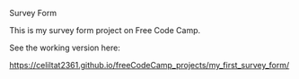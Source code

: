 Survey Form

This is my survey form project on Free Code Camp.

See the working version here: 

https://celiltat2361.github.io/freeCodeCamp_projects/my_first_survey_form/
